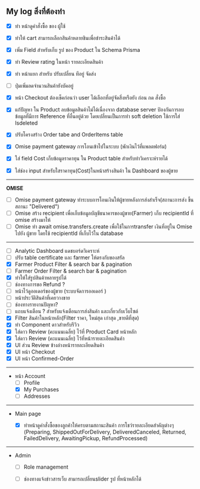 
  

##  My log สิ่งที่ต้องทำ
-  [x] ทำ หน้าดูคำสั่งซื้อ ของ ผู้ใช้
-  [x] ทำให้ cart สามารถเลือกสินค้าหลายชินเพื่อชำระสินค้าได้
-  [x] เพิ่ม Field สำหรับเก็บ รูป ของ Product ใน Schema Prisma
-  [x] ทำ Review rating ในหน้า รายละเอียดสินค้า
-  [x] ทำ หน้าแยก สำหรับ ปรับเปลี่ยน ทีอยู่ จัดส่ง
-  [ ] ปุ่มเพิ่มลดจำนวนสินค้ายังบัคอยู่
-  [x] หน้า Checkout ต้องเช็คก่อนว่า user ได้เลือกที่อยู่จัดสี่งหรือยัง ก่อน กด สั่งซื้อ
-  [x] แก้ปัญหา ใน Product ลบข้อมูลสินค้าไม่ได้เนื่องจาก database server ป้องกันการลบข้อมูลที่มีการ Reference ที่อื่นอยู่ด้วย โดยเปลี่ยนเป็นการทำ soft deletion ใช้การใส่ Isdeleted
-  [x] ปรับโครงสร้าง Order tabe and OrderItems table
-  [x] Omise payment gateway การโอนเข้าไปในระบบ (พักเงินไว้ที่แพลตฟอร์ม)
-  [X] ใส่ field Cost เก็บข้อมูลราคาทุน ใน Product table สำหรับทำวิเคราะห์รายได้
-  [X] ใส่ช่อง input สำหรับใสราคาทุน(Cost)ในหน้าสร้างสินค้า ใน Dashboard ของผู้ขาย

  
***
**OMISE**
- [ ] Omise payment gateway ทำระบบการโอนเงินให้ผู้ขายหลังการส่งสำเร็จ(สถานะการส่ง ขึ้นสถานะ "Delivered")
- [ ] Omise สร้าง recipient เพื่อเก็บข้อมูลบัญชีธนาคารของผู้ขาย(Farmer) เก็บ recipientId ที่ omise สร้างมาให้
- [ ] Omise ทำ await omise.transfers.create เพื่อใช้ในการtransfer เงินที่อยู่ใน Omise ไปยัง ผู้ขาย โดยใช้ recipientId ที่เก็บไว้ใน database
***
- [ ] Analytic Dashboard แดชบอร์ดวิเคราะห์
- [ ] ปรับ table certificate และ farmer ให้ตรงกับของสรัล
-  [x] Farmer Product Filter & search bar & pagination
- [ ] Farmer Order Filter & search bar & pagination
-  [x] ทำให้ใส่รูปสินค้าหลายรูปได้
- [ ] ช่องทางการขอ Refund ?
- [ ] หน้าไว้ดูออเดอร์ของผู้ขาย (ระบบจัดการออเดอร์ )
- [ ] หน้าประวัติสินค้าที่เคยวางขาย
- [ ] ช่องทางรายงานปัญหา?
- [ ] แถบแจ้งเตือน ? สำหรับแจ้งเตือนการส่งสินค้า และเกี่ยวกับเว็บไซต์
-  [x] Filter สินค้าในหน้าหลัก(Filter ราคา, ใหม่สุด เก่าสุด ,ขายดีที่สุด)
-  [x] ทำ Component ดาวสำหรับรีวิว
-  [x] ใส่ดาว Review (คะแนนเฉลี่ย) ไว้ที่ Product Card หน้าหลัก
-  [x] ใส่ดาว Review (คะแนนเฉลี่ย) ไว้ที่หน้ารายละเอียดสินค้า
-  [x] UI ส่วน Review ข้างล่างหน้ารายละเอียดสินค้า
-  [x] UI หน้า Checkout
-  [x] UI หน้า Confirmed-Order
***
- หน้า Account
	- [ ] Profile
	- [x] My Purchases
	- [ ] Addresses
***
- Main page
	-  [x] ทำหน้าดูคำสั่งซื้อของลูกค้าให้ครบตามสถานะสินค้า การโชว์รายละเอียดสำคัญต่างๆ (Preparing, ShippedOutForDelivery, DeliveredCanceled, Returned, FailedDelivery, AwaitingPickup, RefundProcessed)

  
****
- Admin

	- [ ] Role management

	- [ ] ช่องทางแจ้งข่าวสารเว็บ สามารถเปลี่ยนslider รูป ที่หน้าหลักได้